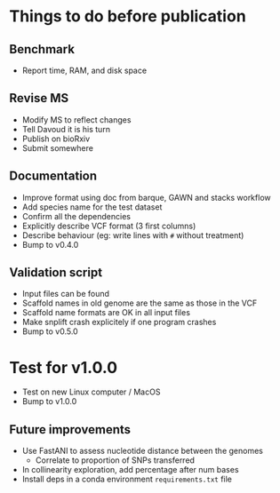 # Things to do before publication

## Benchmark
- Report time, RAM, and disk space

## Revise MS
- Modify MS to reflect changes
- Tell Davoud it is his turn
- Publish on bioRxiv
- Submit somewhere

## Documentation
- Improve format using doc from barque, GAWN and stacks workflow
- Add species name for the test dataset
- Confirm all the dependencies
- Explicitly describe VCF format (3 first columns)
- Describe behaviour (eg: write lines with `#` without treatment)
- Bump to v0.4.0

## Validation script
- Input files can be found
- Scaffold names in old genome are the same as those in the VCF
- Scaffold name formats are OK in all input files
- Make snplift crash explicitely if one program crashes
- Bump to v0.5.0

# Test for v1.0.0
- Test on new Linux computer / MacOS
- Bump to v1.0.0

## Future improvements
- Use FastANI to assess nucleotide distance between the genomes
  - Correlate to proportion of SNPs transferred
- In collinearity exploration, add percentage after num bases
- Install deps in a conda environment `requirements.txt` file
